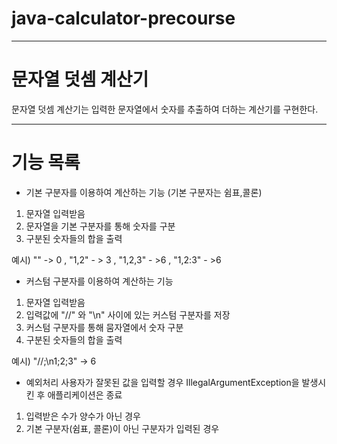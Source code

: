 # java-calculator-precourse

--- 

# 문자열 덧셈 계산기

문자열 덧셈 계산기는 입력한 문자열에서 숫자를 추출하여 더하는 계산기를 구현한다.

---

# 기능 목록

+ 기본 구분자를 이용하여 계산하는 기능 (기본 구분자는 쉼표,콜론)

1. 문자열 입력받음
2. 문자열을 기본 구분자를 통해 숫자를 구분
3. 구분된 숫자들의 합을 출력

예시) "" -> 0 , "1,2" - > 3 , "1,2,3" - >6 , "1,2:3" - >6

+ 커스텀 구분자를 이용하여 계산하는 기능

1. 문자열 입력받음
2. 입력값에 "//" 와 "\n" 사이에 있는 커스텀 구분자를 저장
3. 커스텀 구분자를 통해 뭄자열에서 숫자 구분
4. 구분된 숫자들의 합을 출력

예시) "//;\n1;2;3" -> 6

+ 예외처리
  사용자가 잘못된 값을 입력할 경우 IllegalArgumentException을 발생시킨 후 애플리케이션은 종료

1. 입력받은 수가 양수가 아닌 경우
2. 기본 구분자(쉼표, 콜론)이 아닌 구분자가 입력된 경우



